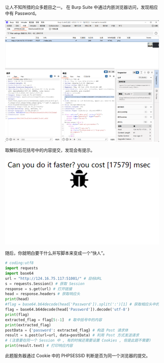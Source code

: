 让人不知所措的众多题目之一。
在 Burp Suite 中通过内嵌浏览器访问，发现相应中有 Password。

![alt Brup](BabyHttp1.png "Brup Suite")

取解码后花括号中的内容提交，发现会有提示。

![alt 提示](BabyHttp2.png "提示")

随后，你就明白要干什么并写脚本来变成一个“快人”。

```python
# coding:utf8
import requests
import base64
url = "http://124.16.75.117:51001/" # 目标URL
s = requests.Session() # 获取 Session
response = s.get(url) # 打开链接
head = response.headers # 获取响应头
print(head)
#flag = base64.b64decode(head['Password']).split(':')[1] # 获取相应头中的Flag
flag = base64.b64decode(head['Password']).decode('utf-8')
print(flag)
extracted_flag = flag[5:-1]  # 取中括号中的内容
print(extracted_flag)
postData = {'password': extracted_flag} # 构造 Post 请求体
result = s.post(url=url, data=postData) # 利用 Post 方式发送请求
# (注意要在同一个 Session 中 , 有的时候还需要设置 Cookies , 但是此题不需要)
print(result.text) # 打印响应内容
```
此题服务器通过 Cookie 中的 PHPSESSID 判断是否为同一个浏览器的提交。